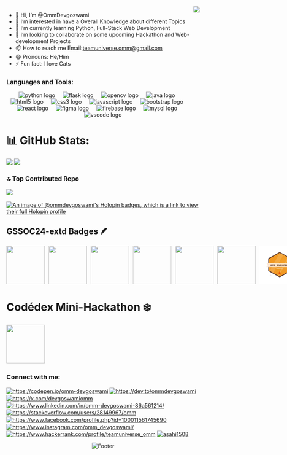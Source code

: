 <img src="https://res.cloudinary.com/deuwunijk/image/upload/v1742932546/cat_laptop_GIF_kayhos.gif" height="270px" align="right" />

- 👋 Hi, I’m @OmmDevgoswami
- 👀 I’m interested in have a Overall Knowledge about different Topics
- 🌱 I’m currently learning Python, Full-Stack Web Development
- 💞️ I’m looking to collaborate on some upcoming Hackathon and Web-development Projects
- 📫 How to reach me Email:teamuniverse.omm@gmail.com
- 😄 Pronouns: He/Him
- ⚡ Fun fact: I love Cats

<h3 align="left">Languages and Tools:</h3>
<div align="center">
  <img src="https://cdn.jsdelivr.net/gh/devicons/devicon/icons/python/python-original.svg" height="30" alt="python logo"  />
  <img width="12" />
  <img src="https://cdn.jsdelivr.net/gh/devicons/devicon/icons/flask/flask-original.svg" height="30" alt="flask logo"  />
  <img width="12" />
  <img src="https://cdn.jsdelivr.net/gh/devicons/devicon/icons/opencv/opencv-original.svg" height="30" alt="opencv logo"  />
  <img width="12" />
  <img src="https://cdn.jsdelivr.net/gh/devicons/devicon/icons/java/java-original.svg" height="30" alt="java logo"  />
  <img width="12" />
  <img src="https://cdn.jsdelivr.net/gh/devicons/devicon/icons/html5/html5-original.svg" height="30" alt="html5 logo"  />
  <img width="12" />
  <img src="https://cdn.jsdelivr.net/gh/devicons/devicon/icons/css3/css3-original.svg" height="30" alt="css3 logo"  />
  <img width="12" />
  <img src="https://cdn.jsdelivr.net/gh/devicons/devicon/icons/javascript/javascript-original.svg" height="30" alt="javascript logo"  />
  <img width="12" />
  <img src="https://cdn.jsdelivr.net/gh/devicons/devicon/icons/bootstrap/bootstrap-original.svg" height="30" alt="bootstrap logo"  />
  <img width="12" />
  <img src="https://cdn.jsdelivr.net/gh/devicons/devicon/icons/react/react-original.svg" height="30" alt="react logo"  />
  <img width="12" />
  <img src="https://cdn.jsdelivr.net/gh/devicons/devicon/icons/figma/figma-original.svg" height="30" alt="figma logo"  />
  <img width="12" />
  <img src="https://cdn.jsdelivr.net/gh/devicons/devicon/icons/firebase/firebase-plain.svg" height="30" alt="firebase logo"  />
  <img width="12" />
  <img src="https://cdn.jsdelivr.net/gh/devicons/devicon/icons/mysql/mysql-original.svg" height="30" alt="mysql logo"  />
  <img width="12" />
  <img src="https://cdn.jsdelivr.net/gh/devicons/devicon/icons/vscode/vscode-original.svg" height="30" alt="vscode logo"  />
</div>

# 📊 GitHub Stats:
![](https://github-readme-stats.vercel.app/api?username=OmmDevgoswami&theme=aura&hide_border=false&include_all_commits=true&count_private=true)
![](https://github-readme-stats.vercel.app/api/top-langs/?username=OmmDevgoswami&theme=aura&hide_border=false&include_all_commits=true&count_private=true&layout=compact)

### 🔝 Top Contributed Repo
![](https://github-contributor-stats.vercel.app/api?username=OmmDevgoswami&limit=5&theme=dark&combine_all_yearly_contributions=true)

<!---
OmmDevgoswami/OmmDevgoswami is a ✨ special ✨ repository because its `README.md` (this file) appears on your GitHub profile.
You can click the Preview link to take a look at your changes.
--->
[![An image of @ommdevgoswami's Holopin badges, which is a link to view their full Holopin profile](https://holopin.me/ommdevgoswami)](https://holopin.io/@ommdevgoswami)

## GSSOC24-extd Badges 🪶
<div style='display:flex; align-items:center; gap: 10px;' align='center'>
<img src="https://res.cloudinary.com/deuwunijk/image/upload/v1729841812/Postman_Badge_pgp7of.png" width="100px" height="100px" />
  <img src="https://res.cloudinary.com/deuwunijk/image/upload/v1729841824/Explorer_Badge_pfgywg.png" width="100px" height="100px" />
  <img src="https://res.cloudinary.com/deuwunijk/image/upload/v1729841837/Adventurer_Badge_zjypmc.png" width="100px" height="100px" />
  <img src="https://res.cloudinary.com/deuwunijk/image/upload/v1729841849/Trailblazer_Badge_xsahng.png" width="100px" height="100px" />
  <img src="https://res.cloudinary.com/deuwunijk/image/upload/v1729841860/Summit_Seeker_Badge_ska1lq.png" width="100px" height="100px" />
  <img src="https://res.cloudinary.com/deuwunijk/image/upload/v1729841868/Champion_Badge_plojtc.png" width="100px" height="100px" />
  <img src="https://raw.githubusercontent.com/GSSoC24/Contributor/refs/heads/main/assets/Git%20Explorer.png" width="100px" height="100px" />
</details>
</div>

# Codédex Mini-Hackathon ❄️
<div style='display:flex; align-items:center; gap: 10px;' align='center'>
  <a href="https://www.credential.net/27297933-623d-4b02-9476-b70e8526f28f#acc.jYtZAmTo" style="text-decoration:none">
    <img src="https://i.postimg.cc/jSbkW21W/8318922e-e125-41a7-ab45-7f7f0670fa50.png" width="100px" height="100px" />
  </a>
</div>

<h3 align="left">Connect with me:</h3>
<p align="left">
<a href="https://codepen.io/https://codepen.io/omm-devgoswami" target="blank"><img align="center" src="https://raw.githubusercontent.com/rahuldkjain/github-profile-readme-generator/master/src/images/icons/Social/codepen.svg" alt="https://codepen.io/omm-devgoswami" height="30" width="40" /></a>
<a href="https://dev.to/https://dev.to/ommdevgoswami" target="blank"><img align="center" src="https://raw.githubusercontent.com/rahuldkjain/github-profile-readme-generator/master/src/images/icons/Social/devto.svg" alt="https://dev.to/ommdevgoswami" height="30" width="40" /></a>
<a href="https://twitter.com/https://x.com/devgoswamiomm" target="blank"><img align="center" src="https://raw.githubusercontent.com/rahuldkjain/github-profile-readme-generator/master/src/images/icons/Social/twitter.svg" alt="https://x.com/devgoswamiomm" height="30" width="40" /></a>
<a href="https://linkedin.com/in/https://www.linkedin.com/in/omm-devgoswami-86a561214/" target="blank"><img align="center" src="https://raw.githubusercontent.com/rahuldkjain/github-profile-readme-generator/master/src/images/icons/Social/linked-in-alt.svg" alt="https://www.linkedin.com/in/omm-devgoswami-86a561214/" height="30" width="40" /></a>
<a href="https://stackoverflow.com/users/https://stackoverflow.com/users/28149967/omm" target="blank"><img align="center" src="https://raw.githubusercontent.com/rahuldkjain/github-profile-readme-generator/master/src/images/icons/Social/stack-overflow.svg" alt="https://stackoverflow.com/users/28149967/omm" height="30" width="40" /></a>
<a href="https://fb.com/https://www.facebook.com/profile.php?id=100011561745690" target="blank"><img align="center" src="https://raw.githubusercontent.com/rahuldkjain/github-profile-readme-generator/master/src/images/icons/Social/facebook.svg" alt="https://www.facebook.com/profile.php?id=100011561745690" height="30" width="40" /></a>
<a href="https://instagram.com/https://www.instagram.com/omm_devgoswami/" target="blank"><img align="center" src="https://raw.githubusercontent.com/rahuldkjain/github-profile-readme-generator/master/src/images/icons/Social/instagram.svg" alt="https://www.instagram.com/omm_devgoswami/" height="30" width="40" /></a>
<a href="https://www.hackerrank.com/https://www.hackerrank.com/profile/teamuniverse_omm" target="blank"><img align="center" src="https://raw.githubusercontent.com/rahuldkjain/github-profile-readme-generator/master/src/images/icons/Social/hackerrank.svg" alt="https://www.hackerrank.com/profile/teamuniverse_omm" height="30" width="40" /></a>
<a href="https://discord.gg/asahi1508" target="blank"><img align="center" src="https://raw.githubusercontent.com/rahuldkjain/github-profile-readme-generator/master/src/images/icons/Social/discord.svg" alt="asahi1508" height="30" width="40" /></a>
</p>

<p align="center">
  <img src="https://capsule-render.vercel.app/api?type=waving&color=gradient&height=60&section=footer" alt="Footer"/>
</p>
